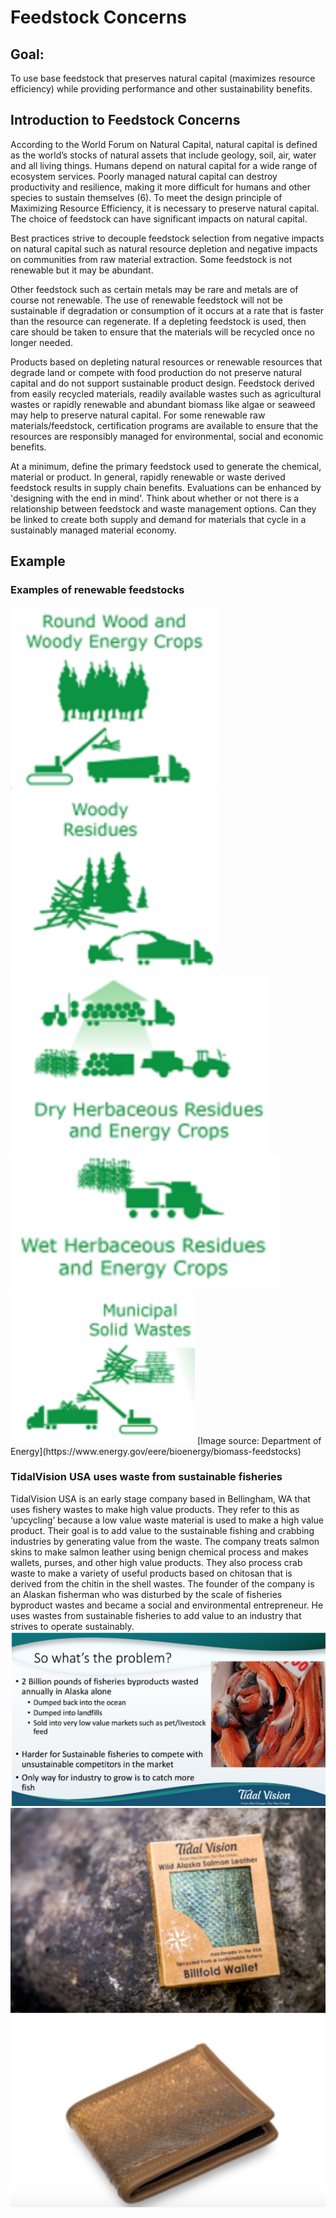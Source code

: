 # Feedstock Concerns

## Goal: 
To use base feedstock that preserves natural capital (maximizes resource efficiency) while providing performance and other sustainability benefits.

## Introduction to Feedstock Concerns
According to the World Forum on Natural Capital, natural capital is defined as the world’s stocks of natural assets that include geology, soil, air, water and all living things. Humans depend on natural capital for a wide range of ecosystem services. Poorly managed natural capital can destroy productivity and resilience, making it more difficult for humans and other species to sustain themselves (6). To meet the design principle of Maximizing Resource Efficiency, it is necessary to preserve natural capital. The choice of feedstock can have significant impacts on natural capital.

Best practices strive to decouple feedstock selection from negative impacts on natural capital such as natural resource depletion and negative impacts on communities from raw material extraction. Some feedstock is not renewable but it may be abundant. 

Other feedstock such as certain metals may be rare and metals are of course not renewable. The use of renewable feedstock will not be sustainable if degradation or consumption of it occurs at a rate that is faster than the resource can regenerate.  If a depleting feedstock is used, then care should be taken to ensure that the materials will be recycled once no longer needed.

Products based on depleting natural resources or renewable resources that degrade land or compete with food production do not preserve natural capital and do not support sustainable product design. Feedstock derived from easily recycled materials, readily available wastes such as agricultural wastes or rapidly renewable and abundant biomass like algae or seaweed may help to preserve natural capital. For some renewable raw materials/feedstock, certification programs are available to ensure that the resources are responsibly managed for environmental, social and economic benefits. 

At a minimum, define the primary feedstock used to generate the chemical, material or product. In general, rapidly renewable or waste derived feedstock results in supply chain benefits. Evaluations can be enhanced by 'designing with the end in mind'. Think about whether or not there is a relationship between feedstock and waste management options.  Can they be linked to create both supply and demand for materials that cycle in a sustainably managed material economy.

## Example
### Examples of renewable feedstocks
<img src="../assets/2-feedstock/round-wood.png" alt="Round wood and energy crops">
<img src="../assets/2-feedstock/woody-residues.png" alt="Woody residues">
<img src="../assets/2-feedstock/dry-herbaceous-residue.png" alt="Dry herbaceous residues and energy crops">
<img src="../assets/2-feedstock/wet-herbaceous-residue.png" alt="Wet herbaceous residues and energy crops">
<img src="../assets/2-feedstock/municipal-solid-wastes.png" alt="Municipal solid wastes">
[Image source: Department of Energy](https://www.energy.gov/eere/bioenergy/biomass-feedstocks)

### TidalVision USA uses waste from sustainable fisheries
TidalVision USA is an early stage company based in Bellingham, WA that uses fishery wastes to make high value products. They refer to this as ‘upcycling’ because a low value waste material is used to make a high value product.  Their goal is to add value to the sustainable fishing and crabbing industries by generating value from the waste.  The company treats salmon skins to make salmon leather using benign chemical process and makes wallets, purses, and other high value products.  They also process crab waste to make a variety of useful products based on chitosan that is derived from the chitin in the shell wastes.  The founder of the company is an Alaskan fisherman who was disturbed by the scale of fisheries byproduct wastes and became a social and environmental entrepreneur.  He uses wastes from sustainable fisheries to add value to an industry that strives to operate sustainably.
<img src="../assets/2-feedstock/tidal-vision-pop.png" alt="2 billion pounds of fisheries byproducts are wasted annually in Alaska alone. The waste is dumped back into the ocean or landfills, or sold into very low value markets such as pet/livestock feed. It's also harder for sustainable fisheries to compete with unsustainable competitors on the market. The only way for the industry to grow right now is to catch more fish.">
<img src="../assets/2-feedstock/tidal-vision.png" alt="wallets made from salmon skin">